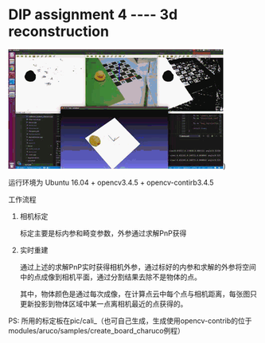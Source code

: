 # DIP assignment 4 ---- 3d reconstruction

![demostration](/pic/out-5.gif))

运行环境为 Ubuntu 16.04 + opencv3.4.5 + opencv-contirb3.4.5

工作流程 
1. 相机标定 
   
   标定主要是标内参和畸变参数，外参通过求解PnP获得
2. 实时重建
   
   通过上述的求解PnP实时获得相机外参，通过标好的内参和求解的外参将空间中的点成像到相机平面，通过分割结果去除不是物体的点。
   
   其中，物体颜色是通过每次成像，在计算点云中每个点与相机距离，每张图只更新投影到物体区域中某一点离相机最近的点获得的。

PS: 所用的标定板在pic/cali_（也可自己生成，生成使用opencv-contrib的位于modules/aruco/samples/create_board_charuco例程）